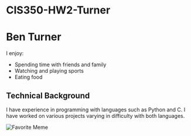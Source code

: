 # CIS350-HW2-Turner

# Ben Turner

I enjoy:

- Spending time with friends and family
- Watching and playing sports
- Eating food

## Technical Background

I have experience in programming with languages such as Python and C. I have worked on various projects varying in difficulty with both languages.

![Favorite Meme]((https://www.google.com/url?sa=i&url=https%3A%2F%2Ftwitter.com%2FLionsMemes%2Fstatus%2F1736414470753099865&psig=AOvVaw1zMPO-HvRCAsMKoe7PvIIv&ust=1727661123249000&source=images&cd=vfe&opi=89978449&ved=0CBQQjRxqFwoTCKCPob6F54gDFQAAAAAdAAAAABAJ))
